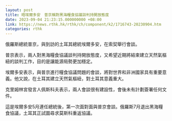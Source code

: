```yaml
---
layout: post
title: 晤埃爾多安　普京稱對黑海糧食協議談判持開放態度
date: 2023-09-04 21:23:15.000000000 +08:00
link: https://news.rthk.hk/rthk/ch/component/k2/1716743-20230904.htm
categories: rthk
---
```


俄羅斯總統普京，與到訪的土耳其總統埃爾多安，在索契舉行會談。

普京表示，兩人對黑海糧食協議談判持開放態度，又希望近期將結束建立天然氣樞紐的談判工作，目的是讓能源局勢更加穩定。

埃爾多安表示，與普京進行糧食協議問題的會談，將對世界和非洲國家具有重要意義。他又說，在土耳其建立天然氣樞紐，對土耳其意義重大。

克里姆林宮發言人佩斯科夫表示，兩人會談很有建設性，會後未有計劃簽署任何文件。

這是埃爾多安5月連任總統後，第一次面對面與普京會談。俄羅斯7月退出黑海糧食協議，土耳其正試圖尋求莫斯科重返協議。
